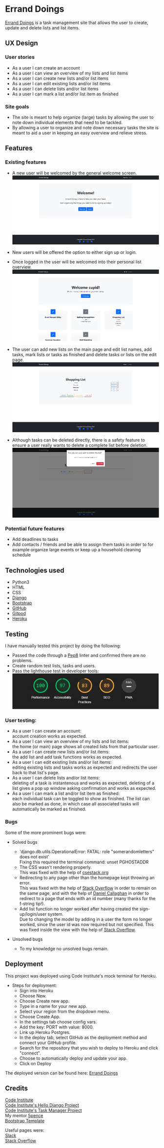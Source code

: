 
# Errand Doings
  [Errand Doings](https://errand-doings.herokuapp.com/) is a task management site that allows the user to create, update and delete lists and list items.

  
## UX Design  
### User stories
* As a user I can create an account  
* As a user I can view an overview of my lists and list items
* As a user I can create new lists and/or list items
* As a user I can edit existing lists and/or list items
* As a user I can delete lists and/or list items
* As a user I can mark a list and/or list item as finished


### Site goals
* The site is meant to help organize (large) tasks by allowing the user to note down individual elements that need to be tackled.
* By allowing a user to organize and note down necessary tasks the site is meant to aid a user in keeping an easy overview and relieve stress.

## Features  
### Existing features
*  A new user will be welcomed by the general welcome screen.  
![welcome image](media/images/welcome.jpg)  

* New users will be offered the option to either sign up or login.  
* Once logged in the user will be welcomed into their personal list overview.  
![Home page](media/images/home.jpg)  

* The user can add new lists on the main page and edit list names, add tasks, mark lists or tasks as finished and delete tasks or lists on the edit page.  
![Edit page](media/images/detail.jpg)  

* Although tasks can be deleted directly, there is a safety feature to ensure a user really wants to delete a complete list before deletion.  
![Delete popup](media/images/delete.jpg)  

### Potential future features  
* Add deadlines to tasks
* Add contacts / friends and be able to assign them tasks in order to for example organize large events or keep up a household cleaning schedule

## Technologies used  
* Python3
* HTML
* CSS
* [Django](https://www.djangoproject.com/)
* [Bootstrap](https://getbootstrap.com/)
* [GitHub](https://www.github.com)
* [Gitpod](https://www.gitpod.io)
* [Heroku](https://www.heroku.com)  

## Testing  
I have manually tested this project by doing the following:  
* Passed the code through a [Pep8](http://pep8online.com/) linter and confirmed there are no problems.
* Create random test lists, tasks and users.
* Pass the lighthouse test in developer tools:  
![Lighthouse](media/images/lighthouse.jpg)  

### User testing:
* As a user I can create an account:  
account creation works as expected. 
* As a user I can view an overview of my lists and list items:  
the home (or main) page shows all created lists from that particular user.
* As a user I can create new lists and/or list items:  
the add list and add task functions works as expected.
* As a user I can edit existing lists and/or list items:  
editing existing lists and tasks works as expected and redirects the user back to that list's page.
* As a user I can delete lists and/or list items:  
deleting of a task is instantenous and works as expected, deleting of a list gives a pop up window asking confirmation and works as expected.
* As a user I can mark a list and/or list item as finished:  
each individual task can be toggled to show as finished. The list can also be marked as done, in which case all associated tasks will automatically be marked as finished.  

### Bugs 
Some of the more prominent bugs were: 
* Solved bugs  
  * 'django.db.utils.OperationalError: FATAL: role "somerandomletters" does not exist'  
  Fixing this required the terminal command: unset PGHOSTADDR  
  * The CSS wasn't rendering properly.  
  This was fixed with the help of [csestack.org](https://www.csestack.org/add-css-static-files-django/d)
  * Redirecting to any page other than the homepage kept throwing an error.  
  This was fixed with the help of [Stack Overflow](https://stackoverflow.com/) in order to remain on the same page, and with the help of [Daniel Callaghan](https://github.com/xiaoniuniu89) in order to redirect to a page that ends with an id number (many thanks for the f-string tip!).  
  * Add list function no longer worked after having created the sign-up/login/user system.  
  Due to changing the model by adding in a user the form no longer worked, since the user id was now required but not specified. This was fixed inside the view with the help of [Stack Overflow](https://stackoverflow.com/).  
  
* Unsolved bugs  
  * To my knowledge no unsolved bugs remain.

## Deployment
This project was deployed using Code Institute's mock terminal for Heroku.  
* Steps for deployment:
   * Sign into Heroku
   * Choose New.
   * Choose Create new app.
   * Type in a name for your new app.
   * Select your region from the dropdown menu.
   * Choose Create App.
   * In the settings tab choose config vars.
   * Add the key: PORT with value: 8000.
   * Link up Heroku Postgres.
   * In the deploy tab, select GitHub as the deployment method and connect your GitHub profile.
   * Search for the repository that you wish to deploy to Heroku and click "connect".
   * Choose to automatically deploy and update your app.
   * Click on Deploy

The deployed version can be found here: [Errand Doings](https://errand-doings.herokuapp.com/)

## Credits
[Code Institute](https://www.codeinstitute.net)  
[Code Institute's Hello Django Project](https://github.com/Seamse/hello-django)  
[Code Institute's Task Manager Project](https://github.com/Seamse/task-manager)  
My mentor [5pence](https://github.com/5pence)  
[Bootstrap Template](https://startbootstrap.com/template/heroic-features)

Useful pages were:  
[Slack](https//:www.slack.com)  
[Stack Overflow](https://stackoverflow.com/)

